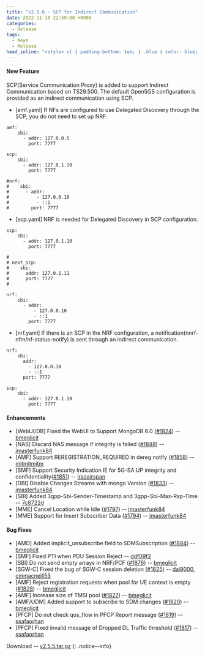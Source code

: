 ```yaml
---
title: "v2.5.6 - SCP for Indirect Communication"
date: 2022-11-18 22:59:00 +0900
categories:
  - Release
tags:
  - News
  - Release
head_inline: "<style> ul { padding-bottom: 1em; } .blue { color: blue; }</style>"
---
```


#### New Feature

SCP(Service Communication Proxy) is added to support Indirect Communication based on TS29.500. The default Open5GS configuration is provided as an indirect communication using SCP.

- [amf.yaml] If NFs are configured to use Delegated Discovery through the SCP, you do not need to set up NRF.

```
amf:
    sbi:
      - addr: 127.0.0.5
        port: 7777

scp:
    sbi:
      - addr: 127.0.1.10
        port: 7777

#nrf:
#    sbi:
#      - addr:
#          - 127.0.0.10
#          - ::1
#        port: 7777
```

- [scp.yaml] NRF is needed for Delegated Discovery in SCP configuration.

```
scp:
    sbi:
      - addr: 127.0.1.10
        port: 7777

#
# next_scp:
#    sbi:
#      addr: 127.0.1.11
#      port: 7777
#

nrf:
    sbi:
      - addr:
          - 127.0.0.10
          - ::1
        port: 7777
```

- [nrf.yaml] If there is an SCP in the NRF configuration, a notification(nnrf-nfm/nf-status-notify) is sent through an indirect communication.

```
nrf:
    sbi:
      addr:
        - 127.0.0.10
        - ::1
      port: 7777

scp:
    sbi:
      - addr: 127.0.1.10
        port: 7777
```


#### Enhancements
- [WebUI/DB] Fixed the WebUI to Support MongoDB 6.0 ([#1824](https://github.com/open5gs/open5gs/issues/1824)) -- [bmeglicit](https://github.com/bmeglicit)
- [NAS] Discard NAS message if integrity is failed ([#1848](https://github.com/open5gs/open5gs/pull/1848)) -- [jmasterfunk84](https://github.com/jmasterfunk84)
- [AMF] Support REREGISTRATION_REQUIRED in dereg notify ([#1858](https://github.com/open5gs/open5gs/pull/1858)) -- [mitmitmitm](https://github.com/mitmitmitm)
- [SMF] Support Security Indication IE for 5G-SA UP integrity and confidentiality([#1851](https://github.com/open5gs/open5gs/discussions/1851)) -- [irazairspan](https://github.com/irazairspan)
- [DBI] Disable Changes Streams with mongo Version ([#1833](https://github.com/open5gs/open5gs/pull/1833)) -- [jmasterfunk84](https://github.com/jmasterfunk84)
- [SBI] Added 3gpp-Sbi-Sender-Timestamp and 3gpp-Sbi-Max-Rsp-Time -- [7c8722d](https://github.com/open5gs/open5gs/commit/7c8722d9d4d2db13d889be1e5e37bc062f069396)
- [MME] Cancel Location while Idle ([#1797](https://github.com/open5gs/open5gs/pull/1797)) -- [jmasterfunk84](https://github.com/jmasterfunk84)
- [MME] Support for Insert Subscriber Data ([#1794](https://github.com/open5gs/open5gs/pull/1794)) -- [jmasterfunk84](https://github.com/jmasterfunk84)

#### Bug Fixes
- [AMD] Added implicit_unsubscribe field to SDMSubscription ([#1884](https://github.com/open5gs/open5gs/pull/1884)) -- [bmeglicit](https://github.com/bmeglicit)
- [SMF] Fixed PTI when PDU Session Reject -- [ddf09f2](https://github.com/open5gs/open5gs/commit/ddf09f270aaaaae67ac9ec1c157b4b28f1c90d10)
- [SBI] Do not send empty arrays in NRF/PCF ([#1876](https://github.com/open5gs/open5gs/pull/1876)) -- [bmeglicit](https://github.com/bmeglicit)
- [SGW-C] Fixed the bug of SGW-C session deletion ([#1825](https://github.com/open5gs/open5gs/pull/1825)) -- [dai9000](https://github.com/dai9000), [cmmacneill53](https://github.com/cmmacneill53)
- [AMF] Reject registration requests when pool for UE context is empty ([#1828](https://github.com/open5gs/open5gs/pull/1828)) -- [bmeglicit](https://github.com/bmeglicit)
- [AMF] Increase size of TMSI pool ([#1827](https://github.com/open5gs/open5gs/pull/1827)) -- [bmeglicit](https://github.com/bmeglicit)
- [AMF/UDM] Added support to subscribe to SDM changes ([#1820](https://github.com/open5gs/open5gs/pull/1820)) -- [bmeglicit](https://github.com/bmeglicit)
- [PFCP] Do not check qos_flow in PFCP Report message ([#1819](https://github.com/open5gs/open5gs/pull/1819)) -- [ssafaorhan](https://github.com/ssafaorhan)
- [PFCP] Fixed invalid message of Dropped DL Traffic threshold ([#1817](https://github.com/open5gs/open5gs/pull/1817)) -- [ssafaorhan](https://github.com/ssafaorhan)

Download -- [v2.5.5.tar.gz](https://github.com/open5gs/open5gs/archive/v2.5.5.tar.gz)
{: .notice--info}
